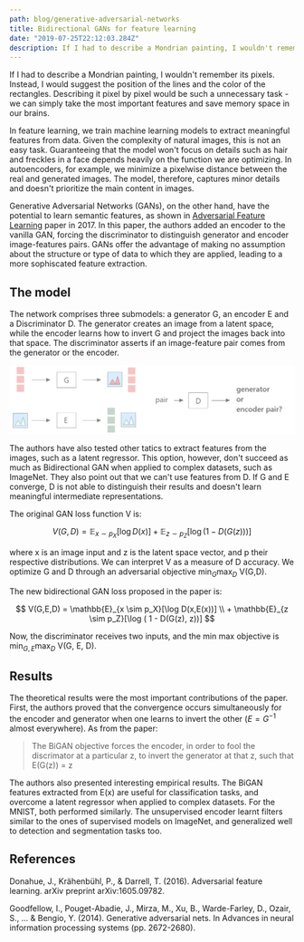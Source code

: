 ```yaml
---
path: blog/generative-adversarial-networks
title: Bidirectional GANs for feature learning
date: "2019-07-25T22:12:03.284Z"
description: If I had to describe a Mondrian painting, I wouldn't remember its pixels. Instead, I would suggest the position of the lines and the color of the rectangles.
---
```


If I had to describe a Mondrian painting, I wouldn't remember its pixels. Instead, I would suggest the position of the lines and the color of the rectangles. Describing it pixel by pixel would be such a unnecessary task - we can simply take the most important features and save memory space in our brains.

In feature learning, we train machine learning models to extract meaningful features from data.  Given the complexity of natural images, this is not an easy task. Guaranteeing that the model won't focus on details such as hair and freckles in a face depends heavily on the function we are optimizing.
In autoencoders, for example, we minimize a pixelwise distance between the real and generated images. The model, therefore, captures minor details and doesn't prioritize the main content in images.

Generative Adversarial Networks (GANs), on the other hand, have the potential to learn semantic features, as shown in [Adversarial Feature Learning](https://arxiv.org/pdf/1605.09782.pdf) paper in 2017. In this paper, the authors added an encoder to the vanilla GAN, forcing the discriminator to distinguish generator and encoder image-features pairs. GANs offer the advantage of making no assumption about the structure or type of data to which they are applied, leading to a more sophiscated feature extraction.

## The model

The network comprises three submodels: a generator G, an encoder E and a Discriminator D.
The generator creates an image from a latent space, while the encoder learns how to invert G and project the images back into that space. The discriminator asserts if an image-feature pair comes from the generator or the encoder. 

![Architecture image](architecture.png)

The authors have also tested other tatics to extract features from the images, such as a latent regressor. This option, however, don't succeed as much as Bidirectional GAN when applied to complex datasets, such as ImageNet. They also point out that we can't use features from D.
If G and E converge, D is not able to distinguish their results and doesn't learn meaningful intermediate representations.

The original GAN loss function V is:

$$
 V(G,D) = \mathbb{E}_{x \sim p_X}[\log D(x)] + \mathbb{E}_{z \sim p_Z}[\log ( 1 - D(G(z)))]
$$

where x is an image input and z is the latent space vector, and p their respective distributions. We can interpret V as a measure of D accuracy. We optimize G and D through an adversarial objective $\min_{G} \max_{D}$ V(G,D). 

The new bidirectional GAN loss proposed in the paper is:

$$
 V(G,E,D) = \mathbb{E}_{x \sim p_X}[\log D(x,E(x))] \\ + \mathbb{E}_{z \sim p_Z}[\log ( 1 - D(G(z), z))]
$$ 

Now, the discriminator receives two inputs, and the min max objective is 
$\min_{G,E} \max_{D}$ V(G, E, D).

## Results

The theoretical results were the most important contributions of the paper.
First, the authors proved that the convergence occurs simultaneously for the encoder and generator when one learns to invert the other ($E = G^{-1}$ almost everywhere). As from the paper:

> The BiGAN objective forces the encoder, in order to fool the discrimator at a particular z, to invert the generator at that z, such that E(G(z)) = z

The authors also presented interesting empirical results. The BiGAN features extracted from E(x) are useful for classification tasks, and overcome a latent regressor when applied to complex datasets. For the MNIST, both performed similarly. The unsupervised encoder learnt filters similar to the ones of supervised models on ImageNet, and generalized well to detection and segmentation tasks too.


## References

Donahue, J., Krähenbühl, P., & Darrell, T. (2016). Adversarial feature learning. arXiv preprint arXiv:1605.09782.

Goodfellow, I., Pouget-Abadie, J., Mirza, M., Xu, B., Warde-Farley, D., Ozair, S., ... & Bengio, Y. (2014). Generative adversarial nets. In Advances in neural information processing systems (pp. 2672-2680).